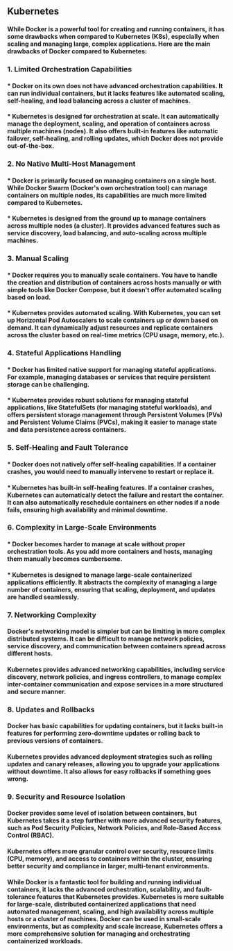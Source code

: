 ## Kubernetes

#### While Docker is a powerful tool for creating and running containers, it has some drawbacks when compared to Kubernetes (K8s), especially when scaling and managing large, complex applications. Here are the main drawbacks of Docker compared to Kubernetes:

### 1. Limited Orchestration Capabilities
#### * Docker on its own does not have advanced orchestration capabilities. It can run individual containers, but it lacks features like automated scaling, self-healing, and load balancing across a cluster of machines.
#### * Kubernetes is designed for orchestration at scale. It can automatically manage the deployment, scaling, and operation of containers across multiple machines (nodes). It also offers built-in features like automatic failover, self-healing, and rolling updates, which Docker does not provide out-of-the-box.

### 2. No Native Multi-Host Management
#### * Docker is primarily focused on managing containers on a single host. While Docker Swarm (Docker's own orchestration tool) can manage containers on multiple nodes, its capabilities are much more limited compared to Kubernetes.
#### * Kubernetes is designed from the ground up to manage containers across multiple nodes (a cluster). It provides advanced features such as service discovery, load balancing, and auto-scaling across multiple machines.

### 3. Manual Scaling
#### * Docker requires you to manually scale containers. You have to handle the creation and distribution of containers across hosts manually or with simple tools like Docker Compose, but it doesn't offer automated scaling based on load.
#### * Kubernetes provides automated scaling. With Kubernetes, you can set up Horizontal Pod Autoscalers to scale containers up or down based on demand. It can dynamically adjust resources and replicate containers across the cluster based on real-time metrics (CPU usage, memory, etc.).

### 4. Stateful Applications Handling
#### * Docker has limited native support for managing stateful applications. For example, managing databases or services that require persistent storage can be challenging.
#### * Kubernetes provides robust solutions for managing stateful applications, like StatefulSets (for managing stateful workloads), and offers persistent storage management through Persistent Volumes (PVs) and Persistent Volume Claims (PVCs), making it easier to manage state and data persistence across containers.

### 5. Self-Healing and Fault Tolerance
#### * Docker does not natively offer self-healing capabilities. If a container crashes, you would need to manually intervene to restart or replace it.
#### * Kubernetes has built-in self-healing features. If a container crashes, Kubernetes can automatically detect the failure and restart the container. It can also automatically reschedule containers on other nodes if a node fails, ensuring high availability and minimal downtime.

### 6. Complexity in Large-Scale Environments
#### * Docker becomes harder to manage at scale without proper orchestration tools. As you add more containers and hosts, managing them manually becomes cumbersome.
#### * Kubernetes is designed to manage large-scale containerized applications efficiently. It abstracts the complexity of managing a large number of containers, ensuring that scaling, deployment, and updates are handled seamlessly.

### 7. Networking Complexity
#### Docker's networking model is simpler but can be limiting in more complex distributed systems. It can be difficult to manage network policies, service discovery, and communication between containers spread across different hosts.
#### Kubernetes provides advanced networking capabilities, including service discovery, network policies, and ingress controllers, to manage complex inter-container communication and expose services in a more structured and secure manner.

### 8. Updates and Rollbacks
#### Docker has basic capabilities for updating containers, but it lacks built-in features for performing zero-downtime updates or rolling back to previous versions of containers.
#### Kubernetes provides advanced deployment strategies such as rolling updates and canary releases, allowing you to upgrade your applications without downtime. It also allows for easy rollbacks if something goes wrong.

### 9. Security and Resource Isolation
#### Docker provides some level of isolation between containers, but Kubernetes takes it a step further with more advanced security features, such as Pod Security Policies, Network Policies, and Role-Based Access Control (RBAC).
#### Kubernetes offers more granular control over security, resource limits (CPU, memory), and access to containers within the cluster, ensuring better security and compliance in larger, multi-tenant environments.

#### While Docker is a fantastic tool for building and running individual containers, it lacks the advanced orchestration, scalability, and fault-tolerance features that Kubernetes provides. Kubernetes is more suitable for large-scale, distributed containerized applications that need automated management, scaling, and high availability across multiple hosts or a cluster of machines. Docker can be used in small-scale environments, but as complexity and scale increase, Kubernetes offers a more comprehensive solution for managing and orchestrating containerized workloads.